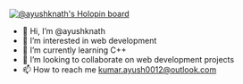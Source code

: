 [![@ayushknath's Holopin board](https://holopin.me/ayushknath)](https://holopin.io/@ayushknath)

- 👋 Hi, I’m @ayushknath
- 👀 I’m interested in web development
- 🌱 I’m currently learning C++
- 💞️ I’m looking to collaborate on web development projects
- 📫 How to reach me kumar.ayush0012@outlook.com

<!---
ayushknath/ayushknath is a ✨ special ✨ repository because its `README.md` (this file) appears on your GitHub profile.
You can click the Preview link to take a look at your changes.
--->
